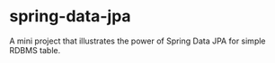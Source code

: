 # spring-data-jpa

A mini project that illustrates the power of Spring Data JPA for simple RDBMS table.